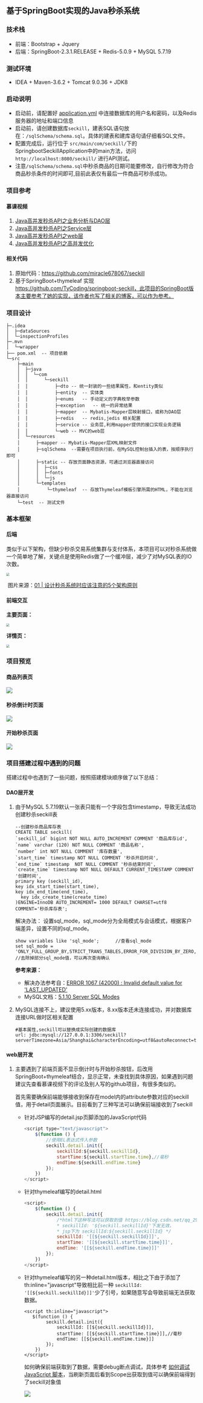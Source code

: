 ## 基于SpringBoot实现的Java秒杀系统

### 技术栈

- 前端：Bootstrap + Jquery
- 后端：SpringBoot-2.3.1.RELEASE  +  Redis-5.0.9 +  MySQL 5.7.19

### 测试环境

- IDEA + Maven-3.6.2 + Tomcat 9.0.36 + JDK8

### 启动说明

- 启动前，请配置好 [application.yml](https://github.com/TyCoding/springboot-seckill/blob/master/src/main/resources/application.yml) 中连接数据库的用户名和密码，以及Redis服务器的地址和端口信息
- 启动前，请创建数据库`seckill`，建表SQL语句放在：`/sqlSchema/schema.sql`。具体的建表和建库语句请仔细看SQL文件。
- 配置完成后，运行位于 `src/main/com/seckill/`下的SpringbootSeckillApplication中的main方法，访问 `http://localhost:8080/seckill/` 进行API测试。
- 注意`/sqlSchema/schema.sql`中秒杀商品的日期可能要修改，自行修改为符合商品秒杀条件的时间即可,目前此表仅有最后一件商品可秒杀成功。

### 项目参考

#### 慕课视频

1. [Java高并发秒杀API之业务分析与DAO层](http://www.imooc.com/learn/587)
2. [Java高并发秒杀API之Service层](http://www.imooc.com/learn/631)
3. [Java高并发秒杀API之web层](http://www.imooc.com/learn/630)
4. [Java高并发秒杀API之高并发优化](http://www.imooc.com/learn/632)

#### 相关代码

1. 原始代码：https://github.com/miracle678067/seckill
2. 基于SpringBoot+thymeleaf 实现 https://github.com/TyCoding/springboot-seckill，此项目的SpringBoot版本主要参考了她的实现，该作者也写了相关的博客，可以作为参考。

### 项目设计

```
├─.idea
│  ├─dataSources
│  └─inspectionProfiles
├─.mvn
│  └─wrapper
├── pom.xml  -- 项目依赖
└─src
    ├─main
    │  ├─java
    │  │  └─com
    │  │      └─seckill
    │  │          ├─dto	-- 统一封装的一些结果属性，和entity类似
    │  │          ├─entity	-- 实体类
    │  │          ├─enums	-- 手动定义的字典枚举参数
    │  │          ├─exception	-- 统一的异常结果
    │  │          ├─mapper	-- Mybatis-Mapper层映射接口，或称为DAO层
    │  │          ├─redis	-- redis,jedis 相关配置
    │  │          ├─service	-- 业务层,利用mapper提供的接口实现业务逻辑
    │  │          └─web	-- MVC的web层
    │  └─resources
    │      ├─mapper	-- Mybatis-Mapper层XML映射文件
    │      ├─sqlSchema	--需要在项目执行前，在MySQL控制台插入的表，按顺序执行即可
    │      ├─static	-- 存放页面静态资源，可通过浏览器直接访问
    │      │  ├─css
    │      │  ├─fonts
    │      │  └─js
    │      └─templates
    │          └─thymeleaf	-- 存放Thymeleaf模板引擎所需的HTML，不能在浏览器直接访问
    └─test	-- 测试文件
```



### 基本框架

#### 后端

类似于以下架构，但缺少秒杀交易系统集群与支付体系，本项目可以对秒杀系统做一个简单地了解，关键点是使用Redis做了一个缓冲层，减少了对MySQL表的IO次数。

<img src="https://static001.geekbang.org/resource/image/ba/3d/ba65c2b4e2a2bae28192e1d456131f3d.jpg" style="zoom: 50%;" />

​											图片来源：[01 | 设计秒杀系统时应该注意的5个架构原则](https://time.geekbang.org/column/article/40726)

#### 前端交互

**主要页面：**

<img src="https://blog-field-1258773891.cos.ap-beijing.myqcloud.com/my-blog/2020/06/seckill/front_end_design-flow.png" style="zoom:50%;" />

**详情页：**

<img src="https://blog-field-1258773891.cos.ap-beijing.myqcloud.com/my-blog/2020/06/seckill/front-end_design_detail_flow.png" style="zoom:50%;" />



### 项目预览

#### 商品列表页

![](https://blog-field-1258773891.cos.ap-beijing.myqcloud.com/my-blog/2020/06/seckill/product-list.png)

#### 秒杀倒计时页面

![](https://blog-field-1258773891.cos.ap-beijing.myqcloud.com/my-blog/2020/06/seckill/seckill-countdown.png)

#### 开始秒杀页面

![](https://blog-field-1258773891.cos.ap-beijing.myqcloud.com/my-blog/2020/06/seckill/seckill-start.png)

### 项目搭建过程中遇到的问题

搭建过程中也遇到了一些问题，按照搭建模块顺序做了以下总结：

#### DAO层开发

1. 由于MySQL 5.7.19默认一张表只能有一个字段包含timestamp，导致无法成功创建秒杀seckill表

   ```mysql
   --创建秒杀商品库存表
   CREATE TABLE seckill(
   `seckill_id` bigint NOT NULL AUTO_INCREMENT COMMENT '商品库存id',
   `name` varchar (120) NOT NULL COMMENT '商品名称',
   `number` int NOT NULL COMMENT '库存数量',
   `start_time` timestamp NOT NULL COMMENT '秒杀开启时间',
   `end_time` timestamp  NOT NULL COMMENT '秒杀结束时间',
   `create_time` timestamp NOT NULL DEFAULT CURRENT_TIMESTAMP COMMENT '创建时间',
   primary key (seckill_id),
   key idx_start_time(start_time),
   key idx_end_time(end_time),
     key idx_create_time(create_time)
   )ENGINE=InnoDB AUTO_INCREMENT= 1000 DEFAULT CHARSET=utf8 COMMENT='秒杀库存表';
   ```

   解决办法： 设置sql_mode，sql_mode分为全局模式与会话模式，根据客户端差异，设置不同的sql_mode。

   ```mysql
   show variables like 'sql_mode';		//查看sql_mode
   set sql_mode = 'ONLY_FULL_GROUP_BY,STRICT_TRANS_TABLES,ERROR_FOR_DIVISION_BY_ZERO,NO_ENGINE_SUBSTITUTION';		//去除掉部分sql_mode值，可以再次查询确认
   ```

   **参考来源：**

   - 解决办法参考自：[ERROR 1067 (42000) : Invalid default value for 'LAST_UPDATED'](https://dba.stackexchange.com/questions/152513/error-1067-42000-at-line-7-invalid-default-value-for-last-updated)
   - MySQL文档：[5.1.10 Server SQL Modes](https://dev.mysql.com/doc/refman/5.7/en/sql-mode.html)

2. MySQL连接不上，建议使用5.xx版本，8.xx版本还未连接成功，并对数据库连接URL做时区相关配置

   ```mysql
   #基本属性,seckill可以替换成实际创建的数据库
   url: jdbc:mysql://127.0.0.1:3306/seckill?serverTimezone=Asia/Shanghai&characterEncoding=utf8&autoReconnect=true&zeroDateTimeBehavior=convertToNull
   ```



#### web层开发

1. 主要遇到了前端页面不显示倒计时与开始秒杀按钮，后改用SpringBoot+thymeleaf结合，显示正常，未查找到具体原因，如果遇到问题建议先查看慕课视频下的评论及别人写的github项目，有很多类似的。

   首先需要确保前端能够接收到保存在model内的attribute参数对应的seckill值，用于detail页面展示。目前看到了三种写法可以确保前端接收到了seckill

   - 针对JSP编写的detail.jsp页脚添加的JavaScript代码

     ```javascript
     <script type="text/javascript">
         $(function () {
             //使用EL表达式传入参数
             seckill.detail.init({
                 seckillId:${seckill.seckillId},
                 startTime:${seckill.startTime.time},//毫秒
                 endTime:${seckill.endTime.time}
             });
         })
     </script>
     ```

   - 针对thymeleaf编写的detail.html

     ```javascript
     <script>
         $(function () {
             seckill.detail.init({
                 /*html下这种写法可以获取到值 https://blog.csdn.net/qq_29072049/article/details/79865530
                 * seckillId: '${seckill.seckillId}'下发无效，
                 * jsp下为 seckillId:${seckill.seckillId} */
                 seckillId: '[[${seckill.seckillId}]]',
                 startTime: '[[${seckill.startTime.time}]]',
                 endTime: '[[${seckill.endTime.time}]]'     
             });
         })
     </script>
     ```

   - 针对thymeleaf编写的另一种detail.html版本，相比之下由于添加了th:inline="javascript"导致相比前一种 `seckillId: '[[${seckill.seckillId}]]'`少了引号，如果随意写会导致前端无法获取数据。

     ```
     <script th:inline="javascript">
        $(function () {
             seckill.detail.init({
                 seckillId: [[${seckill.seckillId}]],
                 startTime: [[${seckill.startTime.time}]],//毫秒
                 endTime: [[${seckill.endTime.time}]]
             });
         })
     </script>
     ```

     如何确保前端获取到了数据，需要debug断点调试，具体参考 [如何调试 JavaScript 脚本](https://wiki.jikexueyuan.com/project/chrome-devtools/debugging-javascript.html)，当刷新页面后看到Scope出获取到值可以确保前端得到了seckill对象值

     ![](https://blog-field-1258773891.cos.ap-beijing.myqcloud.com/my-blog/2020/06/seckill/chrome-debug.png)